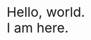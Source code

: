 
<html>
<head lang="en">
    <meta charset="UTF-8">
    <title>html5</title>
    <style type="text/css">
    .theme{
      display: block;
      width: 100%;
      font-size: 30px;
      margin: 100px auto;
    }
    </style>
</head>
<body>
<div class="theme">
Hello, world.<br/> I am here.
</div>

</body>
</html>
